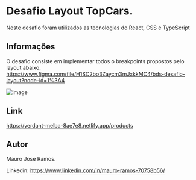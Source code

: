 # Desafio Layout TopCars.

Neste desafio foram utilizados as tecnologias do React, CSS e TypeScript

## Informações

O desafio consiste em implementar todos o breakpoints propostos pelo layout abaixo.
https://www.figma.com/file/H1SC2bo3Zaycm3mJxkkMC4/bds-desafio-layout?node-id=1%3A4

![image](https://github.com/MauroJRamos/Desafio-layout/assets/82981926/d8fe9268-c941-4c12-b87b-47e1d3b690b8)


## Link

https://verdant-melba-8ae7e8.netlify.app/products


## Autor

Mauro Jose Ramos.

Linkedin: https://www.linkedin.com/in/mauro-ramos-70758b56/
